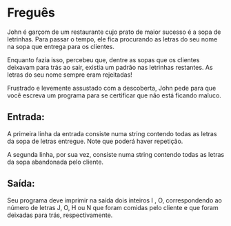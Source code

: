 # Freguês

John é garçom de um restaurante cujo prato de maior sucesso é a sopa de letrinhas. Para passar o tempo, ele fica procurando as letras do seu nome na sopa que entrega para os clientes.

Enquanto fazia isso, percebeu que, dentre as sopas que os clientes deixavam para trás ao sair, existia um padrão nas letrinhas restantes. As letras do seu nome sempre eram rejeitadas!

Frustrado e levemente assustado com a descoberta, John pede para que você escreva um programa para se certificar que não está ficando maluco.

## Entrada:

A primeira linha da entrada consiste numa string contendo todas as letras da sopa de letras entregue. Note que poderá haver repetição.

A segunda linha, por sua vez, consiste numa string contendo todas as letras da sopa abandonada pelo cliente.

## Saída:

Seu programa deve imprimir na saída dois inteiros I , O, correspondendo ao número de letras J, O, H ou N que foram comidas pelo cliente e que foram deixadas para trás, respectivamente.
